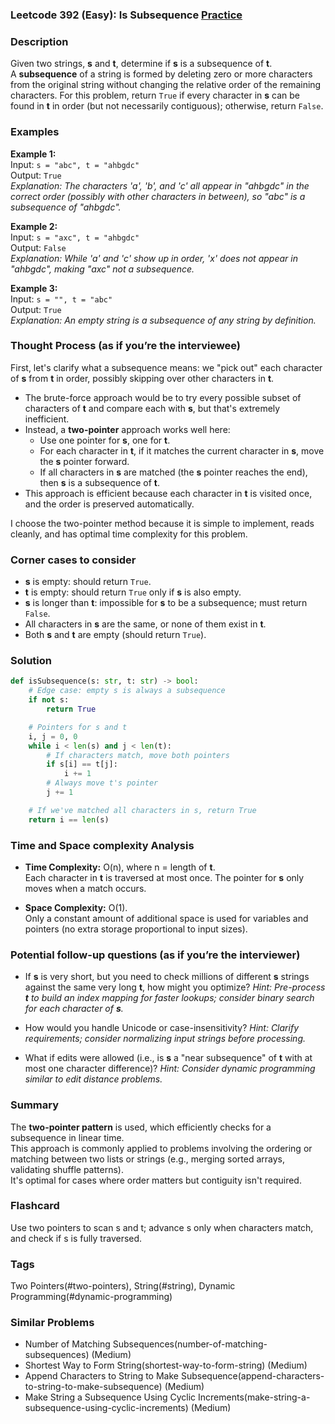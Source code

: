 ### Leetcode 392 (Easy): Is Subsequence [Practice](https://leetcode.com/problems/is-subsequence)

### Description  
Given two strings, **s** and **t**, determine if **s** is a subsequence of **t**.  
A **subsequence** of a string is formed by deleting zero or more characters from the original string without changing the relative order of the remaining characters. For this problem, return `True` if every character in **s** can be found in **t** in order (but not necessarily contiguous); otherwise, return `False`.


### Examples  

**Example 1:**  
Input: `s = "abc", t = "ahbgdc"`  
Output: `True`  
*Explanation: The characters 'a', 'b', and 'c' all appear in "ahbgdc" in the correct order (possibly with other characters in between), so "abc" is a subsequence of "ahbgdc".*

**Example 2:**  
Input: `s = "axc", t = "ahbgdc"`  
Output: `False`  
*Explanation: While 'a' and 'c' show up in order, 'x' does not appear in "ahbgdc", making "axc" not a subsequence.*

**Example 3:**  
Input: `s = "", t = "abc"`  
Output: `True`  
*Explanation: An empty string is a subsequence of any string by definition.*

### Thought Process (as if you’re the interviewee)  
First, let's clarify what a subsequence means: we "pick out" each character of **s** from **t** in order, possibly skipping over other characters in **t**.  
- The brute-force approach would be to try every possible subset of characters of **t** and compare each with **s**, but that's extremely inefficient.  
- Instead, a **two-pointer** approach works well here:  
  - Use one pointer for **s**, one for **t**.
  - For each character in **t**, if it matches the current character in **s**, move the **s** pointer forward.
  - If all characters in **s** are matched (the **s** pointer reaches the end), then **s** is a subsequence of **t**.
- This approach is efficient because each character in **t** is visited once, and the order is preserved automatically.

I choose the two-pointer method because it is simple to implement, reads cleanly, and has optimal time complexity for this problem.

### Corner cases to consider  
- **s** is empty: should return `True`.
- **t** is empty: should return `True` only if **s** is also empty.
- **s** is longer than **t**: impossible for **s** to be a subsequence; must return `False`.
- All characters in **s** are the same, or none of them exist in **t**.
- Both **s** and **t** are empty (should return `True`).


### Solution

```python
def isSubsequence(s: str, t: str) -> bool:
    # Edge case: empty s is always a subsequence
    if not s:
        return True

    # Pointers for s and t
    i, j = 0, 0
    while i < len(s) and j < len(t):
        # If characters match, move both pointers
        if s[i] == t[j]:
            i += 1
        # Always move t's pointer
        j += 1

    # If we've matched all characters in s, return True
    return i == len(s)
```

### Time and Space complexity Analysis  

- **Time Complexity:** O(n), where n = length of **t**.  
  Each character in **t** is traversed at most once. The pointer for **s** only moves when a match occurs.

- **Space Complexity:** O(1).  
  Only a constant amount of additional space is used for variables and pointers (no extra storage proportional to input sizes).


### Potential follow-up questions (as if you’re the interviewer)  

- If **s** is very short, but you need to check millions of different **s** strings against the same very long **t**, how might you optimize?
  *Hint: Pre-process **t** to build an index mapping for faster lookups; consider binary search for each character of **s**.*

- How would you handle Unicode or case-insensitivity?
  *Hint: Clarify requirements; consider normalizing input strings before processing.*

- What if edits were allowed (i.e., is **s** a "near subsequence" of **t** with at most one character difference)?
  *Hint: Consider dynamic programming similar to edit distance problems.*

### Summary
The **two-pointer pattern** is used, which efficiently checks for a subsequence in linear time.  
This approach is commonly applied to problems involving the ordering or matching between two lists or strings (e.g., merging sorted arrays, validating shuffle patterns).  
It's optimal for cases where order matters but contiguity isn't required.


### Flashcard
Use two pointers to scan s and t; advance s only when characters match, and check if s is fully traversed.

### Tags
Two Pointers(#two-pointers), String(#string), Dynamic Programming(#dynamic-programming)

### Similar Problems
- Number of Matching Subsequences(number-of-matching-subsequences) (Medium)
- Shortest Way to Form String(shortest-way-to-form-string) (Medium)
- Append Characters to String to Make Subsequence(append-characters-to-string-to-make-subsequence) (Medium)
- Make String a Subsequence Using Cyclic Increments(make-string-a-subsequence-using-cyclic-increments) (Medium)